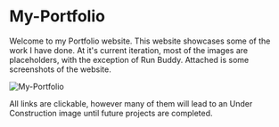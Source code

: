 # My-Portfolio

Welcome to my Portfolio website. This website showcases some of the work I have done. At it's current iteration, most of the images are placeholders, with the exception of Run Buddy. Attached is some screenshots of the website.

![My-Portfolio](https://raw.githubusercontent.com/rsaad86/My-Portfolio/main/myportfolio.png)

All links are clickable, however many of them will lead to an Under Construction image until future projects are completed.
